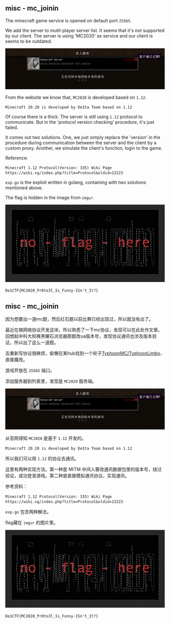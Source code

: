 ## misc - mc_joinin

The minecraft game service is opened on default port `25565`.

We add the server to mutil-player server list. It seems that it's not supported by our client. The server is using 'MC2020' as service and our client is seems to be outdated.

![](image/1.png)

From the website we know that, `MC2020` is developed based on `1.12`.

```
Minecraft 20.20 is developed by De1ta Team based on 1.12
```

Of course there is a thick. The server is still using `1.12` protocol to communicate. But in the 'protocol version checking' procedure, it's just failed.

It comes out two solutions. One, we just simply replace the 'version' in the procedure during communication between the server and the client by a custom proxy. Another, we simulate the client's function, login to the game.

Reference:

```
Minecraft 1.12 Protocol(Version: 335) Wiki Page
https://wiki.vg/index.php?title=Protocol&oldid=13223
```

`exp.go` is the exploit written in golang, containing with two solutions mentioned above.

The flag is hidden in the image from `imgur`.

![](image/2.png)

`De1CTF{MC2020_Pr0to3l_Is_Funny-ISn't_It?}`

## misc - mc_joinin

因为想要出一道mc题，然后红石题以前比赛已经出现过，所以就没有出了。

最近在搞网络协议开发这块，所以熟悉了一下mc协议，发现可以在此处作文章。回想起中科大校赛黑曜石浏览器那题改ua版本号，发现协议通讯也涉及版本验证，所以出了这么一道题。

去重新写协议很麻烦，偷懒在某hub找到一个轮子[TyphoonMC/TyphoonLimbo](https://github.com/TyphoonMC/TyphoonLimbo)，直接魔改。

游戏开放在 `25565` 端口。

添加服务器到列表里，发现是 `MC2020` 服务端。

![](image/1.png)

从官网得知 `MC2020` 是基于 `1.12` 开发的。

```
Minecraft 20.20 is developed by De1ta Team based on 1.12
```

所以我们可以用 `1.12` 的协议去通讯。

这里有两种实现方法。第一种是 MITM 中间人篡改通讯数据包里的版本号，绕过验证，成功登录游戏。第二种是直接模拟通讯协议，实现通讯。

参考资料：

```
Minecraft 1.12 Protocol(Version: 335) Wiki Page
https://wiki.vg/index.php?title=Protocol&oldid=13223
```

`exp.go` 包含两种解法。

flag藏在 `imgur` 的图片里。

![](image/2.png)

`De1CTF{MC2020_Pr0to3l_Is_Funny-ISn't_It?}`